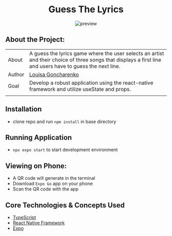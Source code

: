 <div align="center">

# Guess The Lyrics

![preview](https://user-images.githubusercontent.com/93098869/206792989-9e519364-1ce1-4c6b-8eb9-69c6b1f084d0.jpg)

</div>

## About the Project:

|       |                                                                                                                                                                                                     |
| ----- | --------------------------------------------------------------------------------------------------------------------------------------------------------------------------------------------------- |
| About | A guess the lyrics game where the user selects an artist and their choice of three songs that displays a first line and users have to guess the next line.                                                                                  |
| Author  | [Louisa Goncharenko](https://github.com/lougoncharenko) |
| Goal  | Develop a robust application  using the react-native framework and utilize useState and props.                                                                                                |
|       |                                                                                                                                                                                                     |



## Installation
- clone repo and run `npm install` in base directory

## Running Application
- `npx expo start` to start development environment

## Viewing on Phone:
- A QR code will generate in the terminal
- Download `Expo Go` app on your phone
- Scan the QR code with the app

## Core Technologies & Concepts Used
- [TypeScript](https://www.typescriptlang.org)
- [React Native Framework](https://reactnative.dev)
- [Expo](https://expo.dev)


